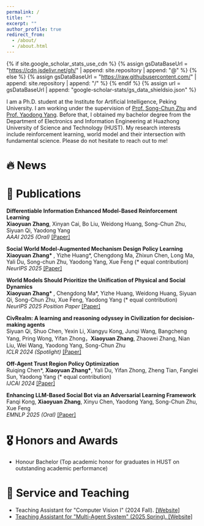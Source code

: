 ```yaml
---
permalink: /
title: ""
excerpt: ""
author_profile: true
redirect_from: 
  - /about/
  - /about.html
---
```


{% if site.google_scholar_stats_use_cdn %}
{% assign gsDataBaseUrl = "https://cdn.jsdelivr.net/gh/" | append: site.repository | append: "@" %}
{% else %}
{% assign gsDataBaseUrl = "https://raw.githubusercontent.com/" | append: site.repository | append: "/" %}
{% endif %}
{% assign url = gsDataBaseUrl | append: "google-scholar-stats/gs_data_shieldsio.json" %}

<span class='anchor' id='about-me'></span>

I am a Ph.D. student at the Institute for Artificial Intelligence, Peking University. I am working under the supervision of <a href='https://zhusongchun.net/'>Prof. Song-Chun Zhu</a> and <a href='https://www.yangyaodong.com/'>Prof. Yaodong Yang</a>. Before that, I obtained my bachelor degree from the Department of Electronics and Information Engineering at Huazhong University of Science and Technology (HUST). My research interests include reinforcement learning, world model and their intersection with fundamental science. Please do not hesitate to reach out to me!

# 🔥 News

# 📝 Publications 
<p>
<strong>Differentiable Information Enhanced Model-Based Reinforcement Learning</strong><br>
<strong>Xiaoyuan Zhang</strong>, Xinyan Cai, Bo Liu, Weidong Huang, Song-Chun Zhu, Siyuan Qi, Yaodong Yang<br>
<em>AAAI 2025 (Oral)</em> <a href="https://arxiv.org/abs/2503.01178">[Paper]</a>
</p>
<p>
<strong>Social World Model-Augmented Mechanism Design Policy Learning</strong><br>
<strong>Xiaoyuan Zhang* </strong>, Yizhe Huang*, Chengdong Ma, Zhixun Chen, Long Ma, Yali Du, Song-chun Zhu, Yaodong Yang, Xue Feng (* equal contribution)<br>
<em>NeurIPS 2025 </em> <a href="https://neurips.cc/virtual/2025/poster/115517">[Paper]</a>
</p>
<p>
<strong>World Models Should Prioritize the Unification of Physical and Social Dynamics</strong><br>
<strong>Xiaoyuan Zhang* </strong>, Chengdong Ma*, Yizhe Huang, Weidong Huang, Siyuan Qi, Song-Chun Zhu, Xue Feng, Yaodong Yang (* equal contribution)<br>
<em>NeurIPS 2025 Position Paper </em> <a href="https://neurips.cc/virtual/2025/poster/121932">[Paper]</a>
</p>
<p>
<strong>CivRealm: A learning and reasoning odyssey in Civilization for decision-making agents</strong><br>
Siyuan Qi, Shuo Chen, Yexin Li, Xiangyu Kong, Junqi Wang, Bangcheng Yang, Pring Wong, Yifan Zhong，<strong>Xiaoyuan Zhang</strong>, Zhaowei Zhang, Nian Liu, Wei Wang, Yaodong Yang, Song-Chun Zhu <br>
<em>ICLR 2024 (Spotlight)</em> <a href="https://arxiv.org/pdf/2401.10568">[Paper]</a>
</p>
<p>
<strong>Off-Agent Trust Region Policy Optimization</strong><br>
Ruiqing Chen*, <strong>Xiaoyuan Zhang*</strong>, Yali Du, Yifan Zhong, Zheng Tian, Fanglei Sun, Yaodong Yang (* equal contribution)<br>
<em>IJCAI 2024</em> <a href="https://kclpure.kcl.ac.uk/ws/portalfiles/portal/275562544/IJCAI_24_Formatting_Instructions_2_1_.pdf">[Paper]</a>
</p>
<p>
<strong>Enhancing LLM-Based Social Bot via an Adversarial Learning Framework</strong><br>
Fanqi Kong, <strong>Xiaoyuan Zhang</strong>, Xinyu Chen, Yaodong Yang, Song-Chun Zhu, Xue Feng<br>
<em>EMNLP 2025 (Oral)</em> <a href="https://arxiv.org/html/2508.17711v1">[Paper]</a>
</p>

# 🎖 Honors and Awards
- Honour Bachelor (Top academic honor for graduates in HUST on outstanding academic performance)

# 💬 Service and Teaching
- Teaching Assistant for "Computer Vision I" (2024 Fall).  <a href="https://pku.vision/"> [Website]
- Teaching Assistant for "Multi-Agent System" (2025 Spring).  <a href="https://pku-mas.com/"> [Website]
